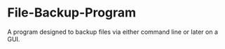 # File-Backup-Program
A program designed to backup files via either command line or later on a GUI.

